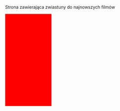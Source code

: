Strona zawierająca zwiastuny do najnowszych filmów
<html>
  <body>
    <div class="test"></div>
    <style>
      .test {
        width: 150px;
        height: 300px;
        background: red;
      }
    </style>
  </body>
</html>
